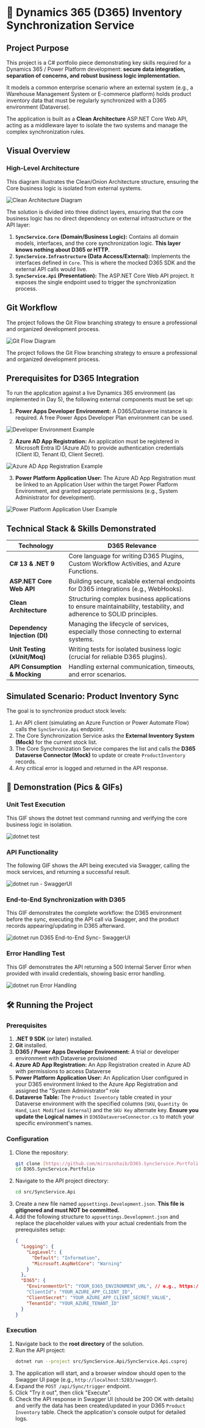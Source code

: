 # 🔗 Dynamics 365 (D365) Inventory Synchronization Service

## Project Purpose

This project is a C# portfolio piece demonstrating key skills required for a Dynamics 365 / Power Platform development: **secure data integration, separation of concerns, and robust business logic implementation.**

It models a common enterprise scenario where an external system (e.g., a Warehouse Management System or E-commerce platform) holds product inventory data that must be regularly synchronized with a D365 environment (Dataverse).

The application is built as a **Clean Architecture** ASP.NET Core Web API, acting as a middleware layer to isolate the two systems and manage the complex synchronization rules.

## Visual Overview

### High-Level Architecture

This diagram illustrates the Clean/Onion Architecture structure, ensuring the Core business logic is isolated from external systems.

![Clean Architecture Diagram](assets/clean-architecture.png)

The solution is divided into three distinct layers, ensuring that the core business logic has no direct dependency on external infrastructure or the API layer:

1.  **`SyncService.Core` (Domain/Business Logic):** Contains all domain models, interfaces, and the core synchronization logic. **This layer knows nothing about D365 or HTTP.**
2.  **`SyncService.Infrastructure` (Data Access/External):** Implements the interfaces defined in `Core`. This is where the mocked D365 SDK and the external API calls would live.
3.  **`SyncService.Api` (Presentation):** The ASP.NET Core Web API project. It exposes the single endpoint used to trigger the synchronization process.

## Git Workflow

The project follows the Git Flow branching strategy to ensure a professional and organized development process.

![Git Flow Diagram](assets/git-flow.png)

The project follows the Git Flow branching strategy to ensure a professional and organized development process.

## Prerequisites for D365 Integration

To run the application against a live Dynamics 365 environment (as implemented in Day 5), the following external components must be set up:

1.  **Power Apps Developer Environment:** A D365/Dataverse instance is required. A free Power Apps Developer Plan environment can be used.

![Developer Environment Example](assets/d365-env.png)

2.  **Azure AD App Registration:** An application must be registered in Microsoft Entra ID (Azure AD) to provide authentication credentials (Client ID, Tenant ID, Client Secret).

![Azure AD App Registration Example](assets/azure-app-reg.png)

3.  **Power Platform Application User:** The Azure AD App Registration must be linked to an Application User within the target Power Platform Environment, and granted appropriate permissions (e.g., System Administrator for development).

![Power Platform Application User Example](assets/pp-app-user.png)

## Technical Stack & Skills Demonstrated

| **Technology**                | **D365 Relevance**                                                                                                   |
| ----------------------------- | -------------------------------------------------------------------------------------------------------------------- |
| **C# 13 & .NET 9**            | Core language for writing D365 Plugins, Custom Workflow Activities, and Azure Functions.                             |
| **ASP.NET Core Web API**      | Building secure, scalable external endpoints for D365 integrations (e.g., WebHooks).                                 |
| **Clean Architecture**        | Structuring complex business applications to ensure maintainability, testability, and adherence to SOLID principles. |
| **Dependency Injection (DI)** | Managing the lifecycle of services, especially those connecting to external systems.                                 |
| **Unit Testing (xUnit/Moq)**  | Writing tests for isolated business logic (crucial for reliable D365 plugins).                                       |
| **API Consumption & Mocking** | Handling external communication, timeouts, and error scenarios.                                                      |

## Simulated Scenario: Product Inventory Sync

The goal is to synchronize product stock levels:

1.  An API client (simulating an Azure Function or Power Automate Flow) calls the `SyncService.Api` endpoint.
2.  The Core Synchronization Service asks the **External Inventory System (Mock)** for the current stock list.
3.  The Core Synchronization Service compares the list and calls the **D365 Dataverse Connector (Mock)** to update or create `ProductInventory` records.
4.  Any critical error is logged and returned in the API response.

## 🚀 Demonstration (Pics & GIFs)

### Unit Test Execution

This GIF shows the dotnet test command running and verifying the core business logic in isolation.

![dotnet test](assets/dotnet-test.gif)

### API Functionality

The following GIF shows the API being executed via Swagger, calling the mock services, and returning a successful result.

![dotnet run - SwaggerUI](assets/swagger-demo.gif)

### End-to-End Synchronization with D365

This GIF demonstrates the complete workflow: the D365 environment before the sync, executing the API call via Swagger, and the product records appearing/updating in D365 afterward.

![dotnet run D365 End-to-End Sync- SwaggerUI](assets/swagger-live-end-to-end.gif)

### Error Handling Test

This GIF demonstrates the API returning a 500 Internal Server Error when provided with invalid credentials, showing basic error handling.

![dotnet run Error Handling](assets/swagger-live-test-error-case.gif)

## 🛠️ Running the Project

### Prerequisites

1.  **.NET 9 SDK** (or later) installed.
2.  **Git** installed.
3.  **D365 / Power Apps Developer Environment:** A trial or developer environment with Dataverse provisioned
4.  **Azure AD App Registration:** An App Registration created in Azure AD with permissions to access Dataverse
5.  **Power Platform Application User:** An Application User configured in your D365 environment linked to the Azure App Registration and assigned the "System Administrator" role
6.  **Dataverse Table:** The `Product Inventory` table created in your Dataverse environment with the specified columns (`SKU`, `Quantity On Hand`, `Last Modified External`) and the `SKU Key` alternate key. **Ensure you update the Logical names** in `D365DataverseConnector.cs` to match your specific environment's names.

### Configuration

1.  Clone the repository:
    ```bash
    git clone [https://github.com/mirzazohaib/D365.SyncService.Portfolio.git](https://github.com/mirzazohaib/D365.SyncService.Portfolio.git)
    cd D365.SyncService.Portfolio
    ```
2.  Navigate to the API project directory:
    ```bash
    cd src/SyncService.Api
    ```
3.  Create a new file named `appsettings.Development.json`. **This file is gitignored and must NOT be committed.**
4.  Add the following structure to `appsettings.Development.json` and replace the placeholder values with your actual credentials from the prerequisites setup:
    ```json
    {
      "Logging": {
        "LogLevel": {
          "Default": "Information",
          "Microsoft.AspNetCore": "Warning"
        }
      },
      "D365": {
        "EnvironmentUrl": "YOUR_D365_ENVIRONMENT_URL", // e.g., https://org********[.crm.dynamics.com/](https://.crm.dynamics.com/)
        "ClientId": "YOUR_AZURE_APP_CLIENT_ID",
        "ClientSecret": "YOUR_AZURE_APP_CLIENT_SECRET_VALUE",
        "TenantId": "YOUR_AZURE_TENANT_ID"
      }
    }
    ```

### Execution

1.  Navigate back to the **root directory** of the solution.
2.  Run the API project:
    ```bash
    dotnet run --project src/SyncService.Api/SyncService.Api.csproj
    ```
3.  The application will start, and a browser window should open to the Swagger UI page (e.g., `http://localhost:5283/swagger`).
4.  Expand the `POST /api/Sync/trigger` endpoint.
5.  Click "Try it out", then click "Execute".
6.  Check the API response in Swagger UI (should be 200 OK with details) and verify the data has been created/updated in your D365 `Product Inventory` table. Check the application's console output for detailed logs.
